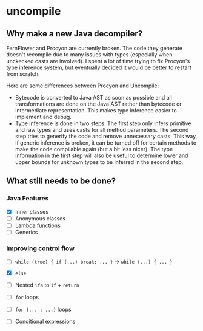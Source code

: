 # uncompile

## Why make a new Java decompiler?

FernFlower and Procyon are currently broken. The code they generate doesn't recompile due to many issues with types (especially when unckecked casts are involved). I spent a lot of time trying to fix Procyon's type inference system, but eventually decided it would be better to restart from scratch.

Here are some differences between Procyon and Uncompile:
 - Bytecode is converted to Java AST as soon as possible and all transformations are done on the Java AST rather than bytecode or intermediate representation. This makes type inference easier to implement and debug.
 - Type inference is done in two steps. The first step only infers primitive and raw types and uses casts for all method parameters. The second step tries to generify the code and remove unnecessary casts. This way, if generic inference is broken, it can be turned off for certain methods to make the code compilable again (but a bit less nicer). The type information in the first step will also be useful to determine lower and upper bounds for unknown types to be inferred in the second step.

## What still needs to be done?

### Java Features

 - [x] Inner classes
 - [ ] Anonymous classes
 - [ ] Lambda functions
 - [ ] Generics

### Improving control flow
 - [ ] `while (true) { if (...) break; ... }` -> `while (...) { ... }`
 - [x] `else`
 - [ ] Nested `if`s to `if` + `return`
 - [ ] `for` loops
 - [ ] `for (... : ...)` loops
 - [ ] Conditional expressions
 

